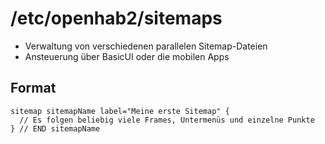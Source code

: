 /etc/openhab2/sitemaps
======================

* Verwaltung von verschiedenen parallelen Sitemap-Dateien
* Ansteuerung über BasicUI oder die mobilen Apps

Format
------
```
sitemap sitemapName label="Meine erste Sitemap" {
  // Es folgen beliebig viele Frames, Untermenüs und einzelne Punkte
} // END sitemapName

```
